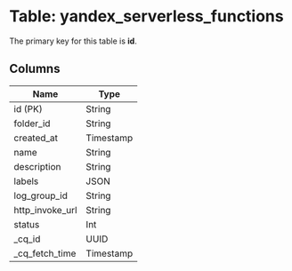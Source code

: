 # Table: yandex_serverless_functions


The primary key for this table is **id**.


## Columns
| Name          | Type          |
| ------------- | ------------- |
|id (PK)|String|
|folder_id|String|
|created_at|Timestamp|
|name|String|
|description|String|
|labels|JSON|
|log_group_id|String|
|http_invoke_url|String|
|status|Int|
|_cq_id|UUID|
|_cq_fetch_time|Timestamp|